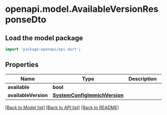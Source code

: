 # openapi.model.AvailableVersionResponseDto

## Load the model package
```dart
import 'package:openapi/api.dart';
```

## Properties
Name | Type | Description | Notes
------------ | ------------- | ------------- | -------------
**available** | **bool** |  | 
**availableVersion** | [**SystemConfigImmichVersion**](SystemConfigImmichVersion.md) |  | 

[[Back to Model list]](../README.md#documentation-for-models) [[Back to API list]](../README.md#documentation-for-api-endpoints) [[Back to README]](../README.md)


